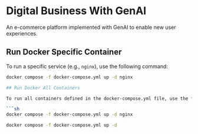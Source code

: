 # Digital Business With GenAI

An e-commerce platform implemented with GenAI to enable new user experiences.

## Run Docker Specific Container

To run a specific service (e.g., `nginx`), use the following command:

```sh
docker compose -f docker-compose.yml up -d nginx

## Run Docker All Containers

To run all containers defined in the docker-compose.yml file, use the following command:

```sh
docker compose -f docker-compose.yml up -d nginx

docker compose -f docker-compose.yml up -d

